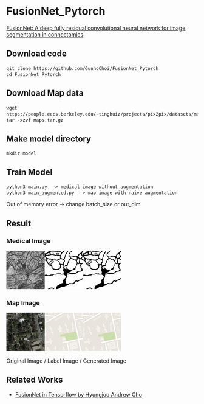 # FusionNet_Pytorch

[FusionNet: A deep fully residual convolutional neural network for image segmentation in connectomics](https://arxiv.org/abs/1612.05360)

## Download code

~~~
git clone https://github.com/GunhoChoi/FusionNet_Pytorch
cd FusionNet_Pytorch
~~~

## Download Map data

~~~
wget https://people.eecs.berkeley.edu/~tinghuiz/projects/pix2pix/datasets/maps.tar.gz
tar -xzvf maps.tar.gz
~~~

## Make model directory

~~~
mkdir model
~~~

## Train Model
~~~
python3 main.py  -> medical image without augmentation
python3 main_augmented.py  -> map image with naive augmentation
~~~
Out of memory error -> change batch_size or out_dim

## Result

### Medical Image
<img src="./result/original_image_185_0.png" width="20%"><img src="./result/label_image_185_0.png" width="20%"><img src="./result/gen_image_185_0.png" width="20%">

### Map Image
<img src="./result/satel_image_0_0.png" width="20%"><img src="./result/map_image_0_0.png" width="20%"><img src="./result/gen_image_0_0.png" width="20%">

Original Image / Label Image / Generated Image

## Related Works

- [FusionNet in Tensorflow by Hyungjoo Andrew Cho](https://github.com/NySunShine/fusion-net)
